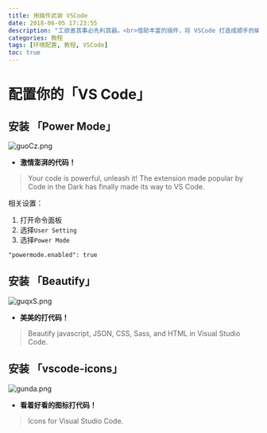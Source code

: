 ```yaml
---
title: 用插件武装 VSCode
date: 2018-06-05 17:23:55
description: "工欲善其事必先利其器。<br>借助丰富的插件，将 VSCode 打造成顺手的编辑器。"
categories: 教程
tags: [环境配置, 教程, VSCode]
toc: true
---
```


# 配置你的「VS Code」

## 安装 「Power Mode」

![guoCz.png](https://s1.ax2x.com/2018/06/13/guoCz.png)

- **激情澎湃的代码！**

> Your code is powerful, unleash it! The extension made popular by Code in the Dark has finally made its way to VS Code.

相关设置：

1. 打开命令面板
2. 选择`User Setting`
3. 选择`Power Mode`

```
"powermode.enabled": true
```

## 安装 「Beautify」

![guqxS.png](https://s1.ax2x.com/2018/06/13/guqxS.png)

- **美美的打代码！**

> Beautify javascript, JSON, CSS, Sass, and HTML in Visual Studio Code.

## 安装 「vscode-icons」

![gunda.png](https://s1.ax2x.com/2018/06/13/gunda.png)

- **看着好看的图标打代码！**

> Icons for Visual Studio Code.

